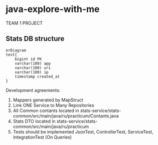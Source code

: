 # java-explore-with-me
TEAM 1 PROJECT

## Stats DB structure
```mermaid
erDiagram
test{
    bigint id PK
    varchar(100) app
    varchar(100) uri
    varchar(100) ip
    timestamp created_at
}
```

Development agreements:
1) Mappers generated by MapStruct
2) Link ONE Service to Many Repositories
3) All Common contants located in stats-service/stats-common/src/main/java/ru/practicum/Contants.java
4) Stats DTO located in stats-service/stats-common/src/main/java/ru/practicum
5) Tests should be implemented JsonTest, ControllerTest, ServiceTest, IntegrationTest (On Queries)